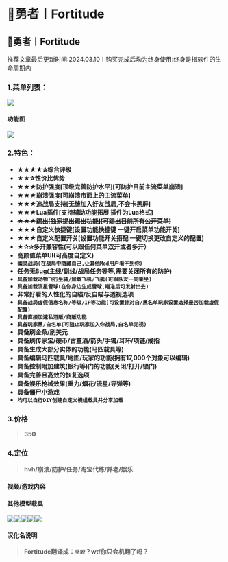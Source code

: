 # 🗻勇者丨Fortitude

## 🗻勇者丨Fortitude

推荐文章最后更新时间:2024.03.10丨购买完成后均为终身使用:终身是指软件的生命周期内

### **1.菜单列表：** <a href="#id-1.-cai-dan-lie-biao" id="id-1.-cai-dan-lie-biao"></a>

![](https://docs.hzz.im/\~gitbook/image?url=https%3A%2F%2F1382592200-files.gitbook.io%2F%7E%2Ffiles%2Fv0%2Fb%2Fgitbook-x-prod.appspot.com%2Fo%2Fspaces%252F7YXEHggLzaiKwZjRSOD4%252Fuploads%252FuAr0OrNHxuwH4IaIhzH9%252F%25E5%258B%2587%25E8%2580%2585.png%3Falt%3Dmedia%26token%3D41b64361-9c6d-4cb3-b320-205df6aed0c2\&width=768\&dpr=4\&quality=100\&sign=ade837ce\&sv=1)

#### **功能图** <a href="#gong-neng-tu" id="gong-neng-tu"></a>

![](https://docs.hzz.im/\~gitbook/image?url=https%3A%2F%2F1382592200-files.gitbook.io%2F%7E%2Ffiles%2Fv0%2Fb%2Fgitbook-x-prod.appspot.com%2Fo%2Fspaces%252F7YXEHggLzaiKwZjRSOD4%252Fuploads%252FdskmnJ5IoZRG3eNHijEE%252FFortitude%25E4%25B8%25A8%25E5%258B%2587%25E8%2580%2585%2520%25E5%258A%259F%25E8%2583%25BD%25E8%25B5%258F%25E6%259E%2590%25E4%25B8%258E%25E6%25B3%25A8%25E8%25A7%25A3.png%3Falt%3Dmedia%26token%3D838314c4-0d49-41db-802c-c7dce95cb609\&width=768\&dpr=4\&quality=100\&sign=119d3a8d\&sv=1)

### **2.特色：** <a href="#id-2.-te-se" id="id-2.-te-se"></a>

* **★★★★✰综合评级**
* **★★✰性价比优势**
* **★★★防护强度\[顶级完善防护水平]\[可防护目前主流菜单崩溃]**
* **★★★崩溃强度\[可崩溃市面上的主流菜单]**
* **★★★追战局支持\[无缝加入好友战局,不会卡黑屏]**
* **★★★Lua插件\[支持辅助功能拓展 插件为Lua格式]**
* ~~**★★★踢出\[独家提出踢出功能]\[可踢出目前所有公开菜单]**~~
* **★★★自定义快捷键\[设置功能快捷键 一键开启菜单功能开关]**
* **★★★自定义配置开关\[设置功能开关搭配 一键切换更改自定义的配置]**
* **★✰✰多开兼容性(可以跟任何菜单双开或者多开）**
* **高颜值菜单UI(可高度自定义)**
* **`幽灵战局(在战局中隐藏自己,让其他Mod用户看不到你)`**
* **任务无Bug(主线/副线/战局任务等等,需要关闭所有的防护)**
* **`具备加载动物飞行坐骑/加载飞机/飞艇(可跟队友一同乘坐)`**
* **`具备加载流星雪球(在你身边生成雪球,瞄准后可发射出去)`**
* **非常好看的人性化的自瞄/反自瞄与透视选项**
* **`具备战局虚假信息名称/等级/IP等功能(可设置针对白/黑名单玩家设置选择是否加载虚假配置)`**
* **`具备直接加速私酒贩/商贩功能`**
* **`具备玩家黑/白名单(可阻止玩家加入你战局,白名单无视)`**
* **具备刷金条/刷美元**
* **具备刷传家宝/硬币/古董酒/箭头/手镯/耳环/项链/戒指**
* **具备生成大部分实体的功能(马匹载具等)**
* **具备编辑马匹载具/地图/玩家的功能(拥有17,000个对象可以编辑)**
* **具备控制附加建筑(银行等)门的功能(关闭/打开/锁门)**
* **具备完善且高效的恢复选项**
* **具备娱乐枪械效果(重力/烟花/流星/导弹等)**
* **具备僵尸小游戏**
* **`均可以自行DIY创建自定义模组载具并分享加载`**

### **3.价格** <a href="#id-3.-jia-ge" id="id-3.-jia-ge"></a>

> **350**

### **4.定位** <a href="#id-4.-ding-wei" id="id-4.-ding-wei"></a>

> **hvh/崩溃/防护/任务/淘宝代练/养老/娱乐**

#### **视频/游戏内容** <a href="#shi-pin-you-xi-nei-rong" id="shi-pin-you-xi-nei-rong"></a>

#### 其他模型载具 <a href="#qi-ta-mo-xing-zai-ju" id="qi-ta-mo-xing-zai-ju"></a>

![](https://docs.hzz.im/\~gitbook/image?url=https%3A%2F%2F1382592200-files.gitbook.io%2F%7E%2Ffiles%2Fv0%2Fb%2Fgitbook-x-prod.appspot.com%2Fo%2Fspaces%252F7YXEHggLzaiKwZjRSOD4%252Fuploads%252FNiOO1jEELQ3S2xKWLZsd%252Fimage.png%3Falt%3Dmedia%26token%3Df0d49117-03a1-4d35-9d28-634460e38c26\&width=768\&dpr=4\&quality=100\&sign=38238033\&sv=1)![](https://docs.hzz.im/\~gitbook/image?url=https%3A%2F%2F1382592200-files.gitbook.io%2F%7E%2Ffiles%2Fv0%2Fb%2Fgitbook-x-prod.appspot.com%2Fo%2Fspaces%252F7YXEHggLzaiKwZjRSOD4%252Fuploads%252FEfkyen0NDasVjdSQTxgo%252Fimage.png%3Falt%3Dmedia%26token%3D2751d43f-66ba-4719-b39f-f8294214a0a7\&width=768\&dpr=4\&quality=100\&sign=c9b43b66\&sv=1)![](https://docs.hzz.im/\~gitbook/image?url=https%3A%2F%2F1382592200-files.gitbook.io%2F%7E%2Ffiles%2Fv0%2Fb%2Fgitbook-x-prod.appspot.com%2Fo%2Fspaces%252F7YXEHggLzaiKwZjRSOD4%252Fuploads%252FkPWvv7NFghCZH3QfCyEX%252Fimage.png%3Falt%3Dmedia%26token%3Dfa2a1486-1713-48a8-bdbc-3d78d3fdbec7\&width=768\&dpr=4\&quality=100\&sign=49e07ea\&sv=1)![](https://docs.hzz.im/\~gitbook/image?url=https%3A%2F%2F1382592200-files.gitbook.io%2F%7E%2Ffiles%2Fv0%2Fb%2Fgitbook-x-prod.appspot.com%2Fo%2Fspaces%252F7YXEHggLzaiKwZjRSOD4%252Fuploads%252FuMKEWmPvDxGDDz3Enzq3%252Fimage.png%3Falt%3Dmedia%26token%3D3a007c54-1292-44a6-bbec-11d62a792307\&width=768\&dpr=4\&quality=100\&sign=4bfe3961\&sv=1)![](https://docs.hzz.im/\~gitbook/image?url=https%3A%2F%2F1382592200-files.gitbook.io%2F%7E%2Ffiles%2Fv0%2Fb%2Fgitbook-x-prod.appspot.com%2Fo%2Fspaces%252F7YXEHggLzaiKwZjRSOD4%252Fuploads%252FTpl04zAZur5jntR9JV9s%252Fimage.png%3Falt%3Dmedia%26token%3D6f14ac78-d5ce-4d0f-aa17-e81f9fbe708a\&width=768\&dpr=4\&quality=100\&sign=7aa8336e\&sv=1)

#### 汉化名说明 <a href="#han-hua-ming-shuo-ming" id="han-hua-ming-shuo-ming"></a>

> **Fortitude翻译成：`坚毅`？wtf你只会机翻了吗？**
